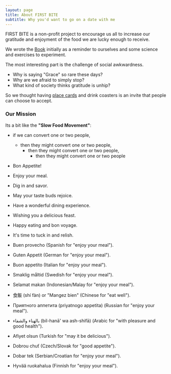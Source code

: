 ```yaml
---
layout: page
title: About FIRST BITE
subtitle: Why you'd want to go on a date with me
---
```


FIRST BITE is a non-profit project to encourage us all to increase our gratitude and enjoyment of the food we are lucky enough to receive.

We wrote the <a target="_blank" href="https://docs.google.com/forms/d/e/1FAIpQLScc34wo93rlGqWYoCCx3uEecI4ZMyQ-sNfnbLa31DEGNPqyyw/viewform?vc=0&c=0&w=1&flr=0">Book</a> initially as a reminder to ourselves and some science and exercises to experiment.

The most interesting part is the challenge of social awkwardness.

- Why is saying "Grace" so rare these days?
- Why are we afraid to simply stop? 
- What kind of society thinks gratitude is unhip?

So we thought having <a target="_blank" href="https://prismism.com/graphic-design/">place cards</a> and drink coasters is an invite that people can choose to accept.


### Our Mission

Its a bit like the **"Slow Food Movement"**: 

  * if we can convert one or two people, 
    * then they might convert one or two people,
      * then they might convert one or two people,
        * then they might convert one or two people

* Bon Appetite!
* Enjoy your meal.
* Dig in and savor.
* May your taste buds rejoice.
* Have a wonderful dining experience.
* Wishing you a delicious feast.
* Happy eating and bon voyage.
* It's time to tuck in and relish.
* Buen provecho (Spanish for "enjoy your meal").
* Guten Appetit (German for "enjoy your meal").
* Buon appetito (Italian for "enjoy your meal").
* Smaklig måltid (Swedish for "enjoy your meal").
* Selamat makan (Indonesian/Malay for "enjoy your meal").
* 食飯 (shí fàn) or "Mangez bien" (Chinese for "eat well").
* Приятного аппетита (priyatnogo appetita) (Russian for "enjoy your meal").
* بالهناء والشفاء (bil-hanā' wa ash-shifā) (Arabic for "with pleasure and good health").
* Afiyet olsun (Turkish for "may it be delicious").
* Dobrou chuť (Czech/Slovak for "good appetite").
* Dobar tek (Serbian/Croatian for "enjoy your meal").
* Hyvää ruokahalua (Finnish for "enjoy your meal").
